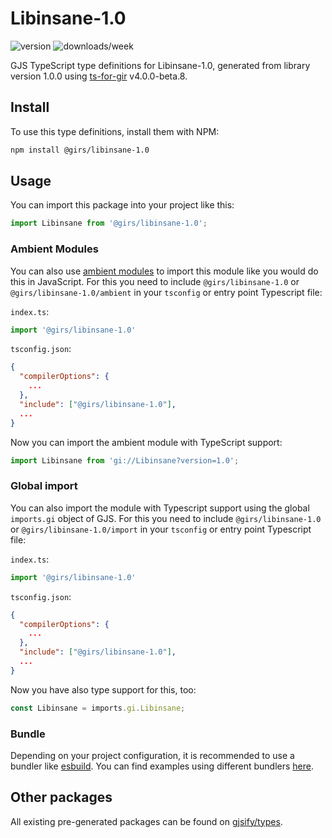 
# Libinsane-1.0

![version](https://img.shields.io/npm/v/@girs/libinsane-1.0)
![downloads/week](https://img.shields.io/npm/dw/@girs/libinsane-1.0)


GJS TypeScript type definitions for Libinsane-1.0, generated from library version 1.0.0 using [ts-for-gir](https://github.com/gjsify/ts-for-gir) v4.0.0-beta.8.


## Install

To use this type definitions, install them with NPM:
```bash
npm install @girs/libinsane-1.0
```

## Usage

You can import this package into your project like this:
```ts
import Libinsane from '@girs/libinsane-1.0';
```

### Ambient Modules

You can also use [ambient modules](https://github.com/gjsify/ts-for-gir/tree/main/packages/cli#ambient-modules) to import this module like you would do this in JavaScript.
For this you need to include `@girs/libinsane-1.0` or `@girs/libinsane-1.0/ambient` in your `tsconfig` or entry point Typescript file:

`index.ts`:
```ts
import '@girs/libinsane-1.0'
```

`tsconfig.json`:
```json
{
  "compilerOptions": {
    ...
  },
  "include": ["@girs/libinsane-1.0"],
  ...
}
```

Now you can import the ambient module with TypeScript support: 

```ts
import Libinsane from 'gi://Libinsane?version=1.0';
```

### Global import

You can also import the module with Typescript support using the global `imports.gi` object of GJS.
For this you need to include `@girs/libinsane-1.0` or `@girs/libinsane-1.0/import` in your `tsconfig` or entry point Typescript file:

`index.ts`:
```ts
import '@girs/libinsane-1.0'
```

`tsconfig.json`:
```json
{
  "compilerOptions": {
    ...
  },
  "include": ["@girs/libinsane-1.0"],
  ...
}
```

Now you have also type support for this, too:

```ts
const Libinsane = imports.gi.Libinsane;
```

### Bundle

Depending on your project configuration, it is recommended to use a bundler like [esbuild](https://esbuild.github.io/). You can find examples using different bundlers [here](https://github.com/gjsify/ts-for-gir/tree/main/examples).

## Other packages

All existing pre-generated packages can be found on [gjsify/types](https://github.com/gjsify/types).

